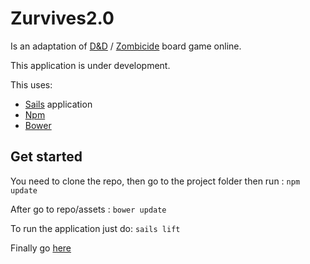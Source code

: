 # Zurvives2.0

Is an adaptation of [D&D](http://dnd.wizards.com/) / [Zombicide](https://zombicide.com/) board game online.

This application is under development.

This uses:

* [Sails](http://sailsjs.org) application
* [Npm](https://www.npmjs.com/)
* [Bower](https://bower.io/)

## Get started

You need to clone the repo, then go to the project folder then run :
`
npm update
`

After go to repo/assets :
`
bower update
`

To run the application just do:
`
sails lift
`

Finally go [here](http://localhost:1337)
